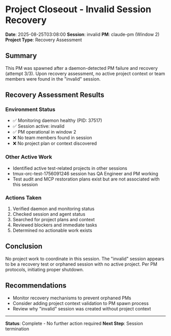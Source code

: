 # Project Closeout - Invalid Session Recovery

**Date**: 2025-08-25T03:08:00
**Session**: invalid
**PM**: claude-pm (Window 2)
**Project Type**: Recovery Assessment

## Summary

This PM was spawned after a daemon-detected PM failure and recovery (attempt 3/3). Upon recovery assessment, no active project context or team members were found in the "invalid" session.

## Recovery Assessment Results

### Environment Status
- ✅ Monitoring daemon healthy (PID: 37517)
- ✅ Session active: invalid
- ✅ PM operational in window 2
- ❌ No team members found in session
- ❌ No project plan or context discovered

### Other Active Work
- Identified active test-related projects in other sessions
- tmux-orc-test-1756091246 session has QA Engineer and PM working
- Test audit and MCP restoration plans exist but are not associated with this session

### Actions Taken
1. Verified daemon and monitoring status
2. Checked session and agent status
3. Searched for project plans and context
4. Reviewed blockers and immediate tasks
5. Determined no actionable work exists

## Conclusion

No project work to coordinate in this session. The "invalid" session appears to be a recovery test or orphaned session with no active project. Per PM protocols, initiating proper shutdown.

## Recommendations
- Monitor recovery mechanisms to prevent orphaned PMs
- Consider adding project context validation to PM spawn process
- Review why "invalid" session was created without project context

---
**Status**: Complete - No further action required
**Next Step**: Session termination